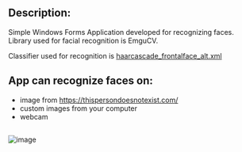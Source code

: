 ## Description:
Simple Windows Forms Application developed for recognizing faces. Library used for facial recognition is EmguCV. 

Classifier used for recognition is [haarcascade_frontalface_alt.xml](https://github.com/opencv/opencv/blob/master/data/haarcascades/haarcascade_frontalface_alt.xml)  

## **App can recognize faces on:**
- image from https://thispersondoesnotexist.com/
- custom images from your computer
- webcam

## 
![image](https://user-images.githubusercontent.com/39927846/120931974-33e68f80-c6f4-11eb-850a-9965ba9c64da.png)

